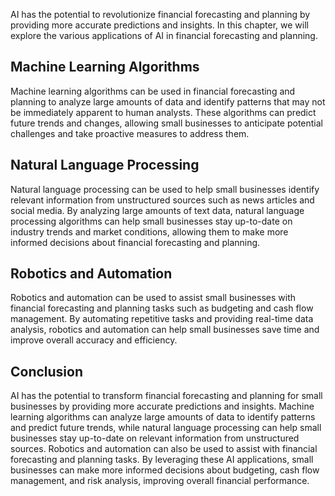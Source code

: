 

AI has the potential to revolutionize financial forecasting and planning by providing more accurate predictions and insights. In this chapter, we will explore the various applications of AI in financial forecasting and planning.

Machine Learning Algorithms
---------------------------

Machine learning algorithms can be used in financial forecasting and planning to analyze large amounts of data and identify patterns that may not be immediately apparent to human analysts. These algorithms can predict future trends and changes, allowing small businesses to anticipate potential challenges and take proactive measures to address them.

Natural Language Processing
---------------------------

Natural language processing can be used to help small businesses identify relevant information from unstructured sources such as news articles and social media. By analyzing large amounts of text data, natural language processing algorithms can help small businesses stay up-to-date on industry trends and market conditions, allowing them to make more informed decisions about financial forecasting and planning.

Robotics and Automation
-----------------------

Robotics and automation can be used to assist small businesses with financial forecasting and planning tasks such as budgeting and cash flow management. By automating repetitive tasks and providing real-time data analysis, robotics and automation can help small businesses save time and improve overall accuracy and efficiency.

Conclusion
----------

AI has the potential to transform financial forecasting and planning for small businesses by providing more accurate predictions and insights. Machine learning algorithms can analyze large amounts of data to identify patterns and predict future trends, while natural language processing can help small businesses stay up-to-date on relevant information from unstructured sources. Robotics and automation can also be used to assist with financial forecasting and planning tasks. By leveraging these AI applications, small businesses can make more informed decisions about budgeting, cash flow management, and risk analysis, improving overall financial performance.
